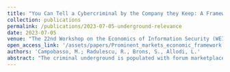 ```yaml
---
title: "You Can Tell a Cybercriminal by the Company they Keep: A Framework to Infer the Relevance of Underground Communities to the Threat Landscape"
collection: publications
permalink: /publications/2023-07-05-underground-relevance
date: 2023-07-05
venue: "The 22nd Workshop on the Economics of Information Security (WEIS'23)"
open_access_link: '/assets/papers/Prominent_markets_economic_framework.pdf'
authors: 'Campobasso, M.; Radulescu, R., Brons, S., Allodi, L.'
abstract: "The criminal underground is populated with forum marketplaces where, allegedly, cybercriminals share and trade knowledge, skills, and cybercrime products. However, it is still unclear whether all marketplaces matter the same in the overall threat landscape. To effectively support trade and avoid degenerating into scams-for-scammers places, underground markets must address fundamental economic problems (such as moral hazard, adverse selection) that enable the exchange of actual technology and cybercrime products (as opposed to repackaged malware or years-old password databases). From the relevant literature and manual investigation, we identify several mechanisms that marketplaces implement to mitigate these problems, and we condense them into a market evaluation framework based on the Business Model Canvas. We use this framework to evaluate which mechanisms \"successful\" marketplaces have in place, and whether these differ from those employed by \"unsuccessful\" marketplaces. We test the framework on 23 underground forum markets by searching 836 aliases of indicted cybercriminals to identify \"successful\" marketplaces. We find evidence that marketplaces whose administrators are impartial in trade, verify their sellers, and have the right economic incentives to keep the market functional are more likely to be credible sources of threat."
---
```

